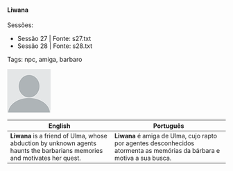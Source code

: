 
#### Liwana

Sessões:  
- Sessão 27 | Fonte: s27.txt  
- Sessão 28 | Fonte: s28.txt

Tags: npc, amiga, barbaro

![Liwana](docs/assets/npc/npc_blank.png)

| English | Português |
|---------|-----------|
| **Liwana** is a friend of Ulma, whose abduction by unknown agents haunts the barbarians memories and motivates her quest. | **Liwana** é amiga de Ulma, cujo rapto por agentes desconhecidos atormenta as memórias da bárbara e motiva a sua busca. |

